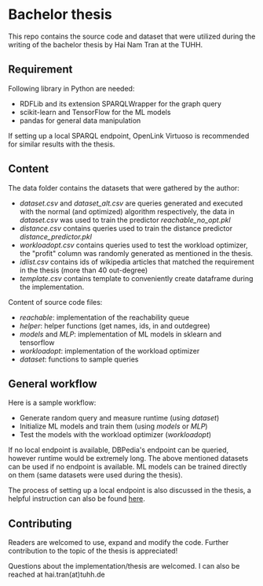 # Bachelor thesis

This repo contains the source code and dataset that were utilized during the writing of the bachelor thesis by Hai Nam Tran at the TUHH. 

## Requirement

Following library in Python are needed:
- RDFLib and its extension SPARQLWrapper for the graph query
- scikit-learn and TensorFlow for the ML models
- pandas for general data manipulation

If setting up a local SPARQL endpoint, OpenLink Virtuoso is recommended for similar results with the thesis.


## Content

The data folder contains the datasets that were gathered by the author:
- *dataset.csv* and *dataset_alt.csv* are queries generated and executed with the normal (and optimized) algorithm respectively, the data in *dataset.csv* was used to train the predictor *reachable_no_opt.pkl*
- *distance.csv* contains queries used to train the distance predictor *distance_predictor.pkl*
- *workloadopt.csv* contains queries used to test the workload optimizer, the "profit" column was randomly generated as mentioned in the thesis.
- *idlist.csv* contains ids of wikipedia articles that matched the requirement in the thesis (more than 40 out-degree)
- *template.csv* contains template to conveniently create dataframe during the implementation.

Content of source code files:
- *reachable*: implementation of the reachability queue
- *helper*: helper functions (get names, ids, in and outdegree)
- *models* and *MLP*: implementation of ML models in sklearn and tensorflow
- *workloadopt*: implementation of the workload optimizer
- *dataset*: functions to sample queries

## General workflow

Here is a sample workflow:
- Generate random query and measure runtime (using *dataset*)
- Initialize ML models and train them (using *models* or *MLP*)
- Test the models with the workload optimizer (*workloadopt*)

If no local endpoint is available, DBPedia's endpoint can be queried, however runtime would be extremely long. The above mentioned datasets can be used if no endpoint is available. ML models can be trained directly on them (same datasets were used during the thesis).

The process of setting up a local endpoint is also discussed in the thesis, a helpful instruction can also be found [here](https://medium.com/@nadjetba/how-to-setup-dbpedia-and-geonames-on-openlink-virtuoso-f203321fd0fe).




## Contributing
Readers are welcomed to use, expand and modify the code. Further contribution to the topic of the thesis is appreciated!

Questions about the implementation/thesis are welcomed. I can also be reached at hai.tran(at)tuhh.de
